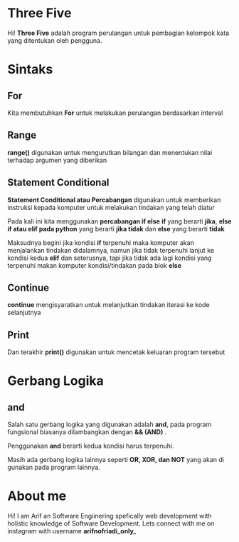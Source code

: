 # Three Five

Hi! **Three Five** adalah program perulangan untuk pembagian kelompok kata yang ditentukan oleh pengguna.

# Sintaks

## For 
Kita membutuhkan **For** untuk melakukan perulangan berdasarkan interval

## Range
**range()** digunakan untuk mengurutkan bilangan dan menentukan nilai terhadap argumen yang diberikan

## Statement Conditional
**Statement Conditional atau Percabangan** digunakan untuk memberikan instruksi kepada komputer untuk melakukan tindakan yang telah diatur

Pada kali ini kita menggunakan **percabangan if else** 
**if** yang berarti **jika**, **else if atau elif pada python** yang berarti **jika tidak** dan **else** yang berarti **tidak**

Maksudnya begini jika kondisi **if** terpenuhi maka komputer akan menjalankan tindakan didalamnya, namun jika tidak terpenuhi lanjut ke kondisi kedua **elif** dan seterusnya, tapi jika tidak ada lagi kondisi yang terpenuhi makan komputer kondisi/tindakan pada blok **else**

## Continue
**continue** mengisyaratkan untuk melanjutkan tindakan iterasi ke kode selanjutnya

## Print
Dan terakhir **print()** digunakan untuk mencetak keluaran program tersebut

# Gerbang Logika

## and

Salah satu gerbang logika yang digunakan adalah **and**, pada program fungsional biasanya dilambangkan dengan **&& (AND)** .

Penggunakan **and** berarti kedua kondisi harus terpenuhi.

Masih ada gerbang logika lainnya seperti **OR, XOR, dan NOT** yang akan di gunakan pada program lainnya.

# About me
Hi! I am Arif an Software Engiinering spefically web development with holistic knowledge of Software Development. Lets connect with me on instagram with username **arifnofriadi_only_**